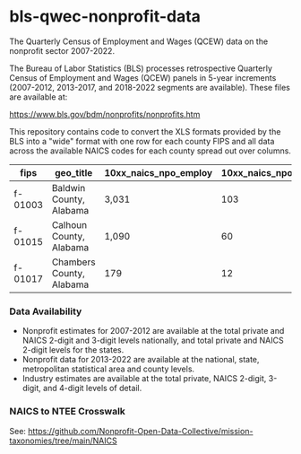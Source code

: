 # bls-qwec-nonprofit-data

The Quarterly Census of Employment and Wages (QCEW) data on the nonprofit sector 2007-2022. 

The Bureau of Labor Statistics (BLS) processes retrospective Quarterly Census of Employment and Wages (QCEW) panels in 5-year increments (2007-2012, 2013-2017, and 2018-2022 segments are available). These files are available at:  

https://www.bls.gov/bdm/nonprofits/nonprofits.htm

This repository contains code to convert the XLS formats provided by the BLS into a "wide" format with one row for each county FIPS and all data across the available NAICS codes for each county spread out over columns.  

| fips    | geo_title                | 10xx_naics_npo_employ | 10xx_naics_npo_estab | 10xx_naics_npo_salary | 10xx_naics_npo_wages | 10xx_naics_npo_weekly | 10xx_naics_percent_npo | 10xx_naics_priv_employ | 10xx_naics_priv_estab | 10xx_naics_priv_salary | 10xx_naics_priv_wages | 10xx_naics_priv_weekly | 10xx_naics_wage_ratio_npo |
| ------- | ------------------------ | --------------------- | -------------------- | --------------------- | -------------------- | --------------------- | ---------------------- | ---------------------- | --------------------- | ---------------------- | --------------------- | ---------------------- | ------------------------- |
| f-01003 | Baldwin County, Alabama  | 3,031                 | 103                  | 36,917                | 111,894              | 710                   | 4.70%                  | 64,454                 | 6,150                 | 36,017                 | 2,321,403             | 693                    | 1.03                      |
| f-01015 | Calhoun County, Alabama  | 1,090                 | 60                   | 31,406                | 34,233               | 604                   | 3.30%                  | 32,546                 | 2,402                 | 36,308                 | 1,181,691             | 698                    | 0.86                      |
| f-01017 | Chambers County, Alabama | 179                   | 12                   | 32,040                | 5,735                | 616                   | 2.70%                  | 6,514                  | 525                   | 37,808                 | 246,279               | 727                    | 0.84                      |



### Data Availability 

- Nonprofit estimates for 2007-2012 are available at the total private and NAICS 2-digit and 3-digit levels nationally, and total private and NAICS 2-digit levels for the states.
- Nonprofit data for 2013-2022 are available at the national, state, metropolitan statistical area and county levels. 
- Industry estimates are available at the total private, NAICS 2-digit, 3-digit, and 4-digit levels of detail. 

### NAICS to NTEE Crosswalk

See: https://github.com/Nonprofit-Open-Data-Collective/mission-taxonomies/tree/main/NAICS 

